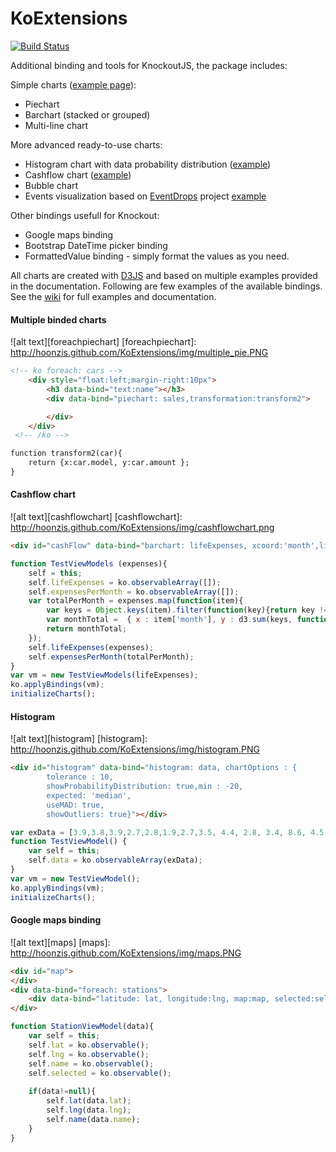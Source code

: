 KoExtensions
============
[![Build Status](https://travis-ci.org/hoonzis/KoExtensions.svg?branch=master)](https://travis-ci.org/hoonzis/KoExtensions)

Additional binding and tools for KnockoutJS, the package includes:

Simple charts ([example page](https://github.com/hoonzis/KoExtensions/blob/master/testpages/GraphTests.html)):

* Piechart
* Barchart (stacked or grouped)
* Multi-line chart

More advanced ready-to-use charts:

* Histogram chart with data probability distribution ([example](https://github.com/hoonzis/KoExtensions/blob/master/testpages/HistogramExample.html))
* Cashflow chart ([example](https://github.com/hoonzis/KoExtensions/blob/master/testpages/CashFlowExample.html))
* Bubble chart
* Events visualization based on [EventDrops](https://github.com/marmelab/EventDrops) project [example](https://github.com/hoonzis/KoExtensions/blob/master/testpages/EventDrops.html)

Other bindings usefull for Knockout:

* Google maps binding
* Bootstrap DateTime picker binding
* FormattedValue binding - simply format the values as you need.

All charts are created with [D3JS](http://d3js.org/) and based on multiple examples provided in the documentation. Following are few examples of the available bindings. See the [wiki](https://github.com/hoonzis/KoExtensions/wiki) for full examples and documentation.

#### Multiple binded charts ####
![alt text][foreachpiechart]
[foreachpiechart]: http://hoonzis.github.com/KoExtensions/img/multiple_pie.PNG

```html
<!-- ko foreach: cars -->
 	<div style="float:left;margin-right:10px">
	 	<h3 data-bind="text:name"></h3>
		<div data-bind="piechart: sales,transformation:transform2">

		</div>
 	</div> 
 <!-- /ko -->

function transform2(car){
	return {x:car.model, y:car.amount };
}
```

#### Cashflow chart ####
![alt text][cashflowchart]
[cashflowchart]: http://hoonzis.github.com/KoExtensions/img/cashflowchart.png

```html
<div id="cashFlow" data-bind="barchart: lifeExpenses, xcoord:'month',line:expensesPerMonth,chartOptions:{legend:true, width:800,height:300,style:'stack',sameScaleLinesAndBars:true}">
```
```javascript
function TestViewModels (expenses){
	self = this;
	self.lifeExpenses = ko.observableArray([]);
	self.expensesPerMonth = ko.observableArray([]);
	var totalPerMonth = expenses.map(function(item){
		var keys = Object.keys(item).filter(function(key){return key != 'month';});
		var monthTotal =  {	x : item['month'], y : d3.sum(keys, function(key) { return item[key];}) };
		return monthTotal;
	});
	self.lifeExpenses(expenses);
	self.expensesPerMonth(totalPerMonth);
}
var vm = new TestViewModels(lifeExpenses);
ko.applyBindings(vm);
initializeCharts();
```

#### Histogram ####
![alt text][histogram]
[histogram]: http://hoonzis.github.com/KoExtensions/img/histogram.PNG

```html
<div id="histogram" data-bind="histogram: data, chartOptions : {
        tolerance : 10,
        showProbabilityDistribution: true,min : -20,
        expected: 'median',
        useMAD: true,
        showOutliers: true}"></div>
```
```javascript
var exData = [3.9,3.8,3.9,2.7,2.8,1.9,2.7,3.5, 4.4, 2.8, 3.4, 8.6, 4.5, 3.5, 3.6, 3.8, 4.3, 4.5, 3.5,30,33,31]; 
function TestViewModel() {
    var self = this;
    self.data = ko.observableArray(exData);
}
var vm = new TestViewModel();
ko.applyBindings(vm);
initializeCharts();
```

#### Google maps binding ####
![alt text][maps]
[maps]: http://hoonzis.github.com/KoExtensions/img/maps.PNG

```html
<div id="map">
</div>
<div data-bind="foreach: stations">
	<div data-bind="latitude: lat, longitude:lng, map:map, selected:selected"></div>
</div>
```

```javascript
function StationViewModel(data){
	var self = this;
	self.lat = ko.observable();
	self.lng = ko.observable();
	self.name = ko.observable();
	self.selected = ko.observable();
	
	if(data!=null){
		self.lat(data.lat);
		self.lng(data.lng);
		self.name(data.name);
	}
}
```
